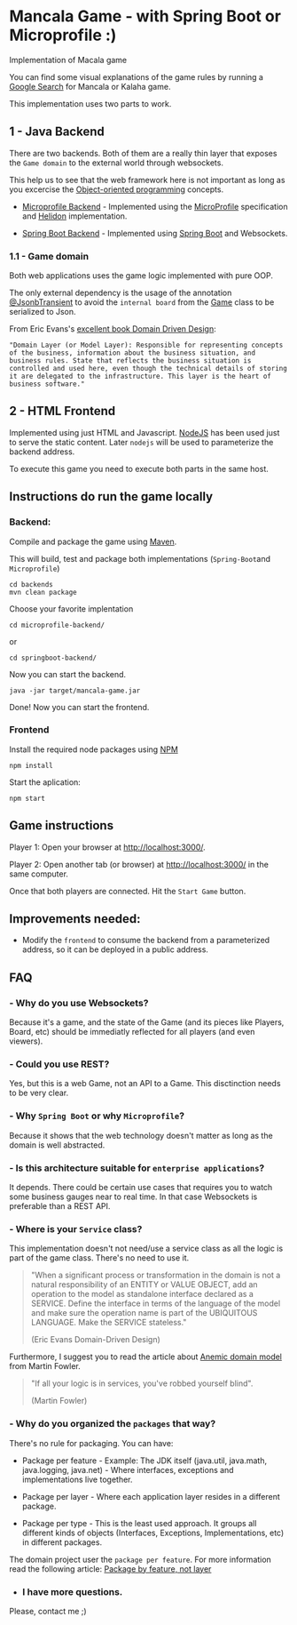 # Mancala Game - with Spring Boot or Microprofile :) 
Implementation of Macala game


You can find some visual explanations of the game rules by running a [Google Search](https://www.google.com/search?q=mancala+game) for Mancala or Kalaha game.

This implementation uses two parts to work.

## 1 - Java Backend

There are two backends. Both of them are a really thin layer that exposes the `Game domain` to the external world through websockets.

This help us to see that the web framework here is not important as long as you excercise the [Object-oriented programming](https://en.wikipedia.org/wiki/Object-oriented_programming) concepts.

 - [Microprofile Backend](./backends/microprofile-backend/) - Implemented using the [MicroProfile](https://microprofile.io/) specification and [Helidon](https://helidon.io/) implementation.

 - [Spring Boot Backend](./backends/springboot-backend/) - Implemented using [Spring Boot](https://spring.io/projects/spring-boot) and Websockets.

### 1.1 - Game domain

 Both web applications uses the game logic implemented with pure OOP.

 The only external dependency is the usage of the annotation [@JsonbTransient](https://javaee.github.io/javaee-spec/javadocs/javax/json/bind/annotation/JsonbTransient.html) to avoid the `internal board` from the [Game](./backends/game-domain/src/main/java/com/rafabene/mancala/domain/game/Game.java) class to be serialized to Json.

 From Eric Evans's [excellent book Domain Driven Design](https://www.amazon.com/gp/product/0321125215/ref=as_li_tl?ie=UTF8&camp=1789&creative=9325&creativeASIN=0321125215&linkCode=as2&tag=martinfowlerc-20):

    "Domain Layer (or Model Layer): Responsible for representing concepts of the business, information about the business situation, and business rules. State that reflects the business situation is controlled and used here, even though the technical details of storing it are delegated to the infrastructure. This layer is the heart of business software."


## 2 - HTML Frontend

Implemented using just HTML and Javascript. [NodeJS](https://nodejs.org/en/) has been used just to serve the static content. Later `nodejs` will be used to parameterize the backend address. 

To execute this game you need to execute both parts in the same host.

## Instructions do run the game locally

### Backend: 

Compile and package the game using [Maven](https://maven.apache.org/). 

This will build, test and package both implementations (`Spring-Boot`and `Microprofile`)

    cd backends
    mvn clean package

Choose your favorite implentation

    cd microprofile-backend/

or

    cd springboot-backend/

Now you can start the backend.

    java -jar target/mancala-game.jar

Done! Now you can start the frontend.

### Frontend

Install the required node packages using [NPM](https://www.npmjs.com/)

    npm install

Start the aplication:

    npm start


## Game instructions

Player 1: Open your browser at <http://localhost:3000/>.

Player 2: Open another tab (or browser) at <http://localhost:3000/> in the same computer.

Once that both players are connected. Hit the `Start Game` button.


## Improvements needed:

 - Modify the `frontend` to consume the backend from a parameterized address, so it can be deployed in a public address.


## FAQ

### - Why do you use Websockets?
Because it's a game, and the state of the Game (and its pieces like Players, Board, etc) should be immediatly reflected for all players (and even viewers).

### - Could you use REST?
Yes, but this is a web Game, not an API to a Game. This disctinction needs to be very clear. 

### - Why `Spring Boot` or why `Microprofile`?
Because it shows that the web technology doesn't matter as long as the domain is well abstracted.

### - Is this architecture suitable for `enterprise applications`?
It depends. There could be certain use cases that requires you to watch some business gauges near to real time. In that case Websockets is preferable than a REST API.

### - Where is your `Service` class?
This implementation doesn't not need/use a service class as all the logic is part of the game class. There's no need to use it.

>    "When a significant process or transformation in the domain is not a natural responsibility of an ENTITY or VALUE OBJECT, add an operation to the model as standalone interface declared as a SERVICE. Define the interface in terms of the language of the model and make sure the operation name is part of the UBIQUITOUS LANGUAGE. Make the SERVICE stateless."
>
>   (Eric Evans Domain-Driven Design)

Furthermore, I suggest you to read the article about [Anemic domain model](https://martinfowler.com/bliki/AnemicDomainModel.html) from Martin Fowler.

 >   "If all your logic is in services, you've robbed yourself blind". 
 >
 > (Martin Fowler)


### - Why do you organized the `packages` that way?

There's no rule for packaging. You can have:

-  Package per feature - Example: The JDK itself (java.util, java.math, java.logging, java.net) - Where interfaces, exceptions and implementations live together.

- Package per layer - Where each application layer resides in a different package.

- Package per type - This is the least used approach. It groups all different kinds of objects (Interfaces, Exceptions, Implementations, etc) in different packages.

The domain project user the `package per feature`. For more information read the following article: [Package by feature, not layer](http://www.javapractices.com/topic/TopicAction.do?Id=205)

- ### I have more questions.
Please, contact me ;)